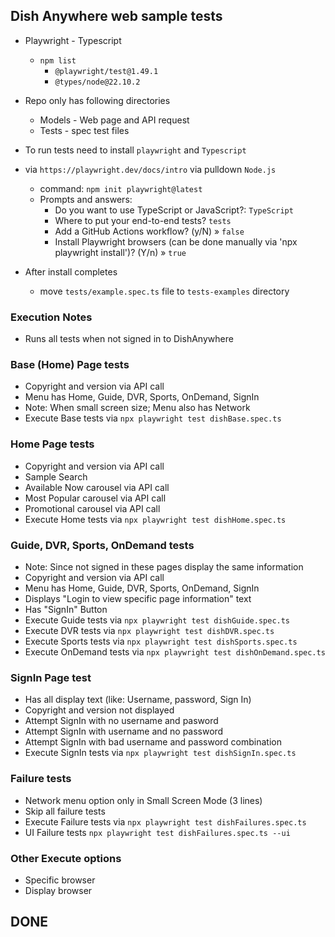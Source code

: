 ## Dish Anywhere web sample tests

- Playwright - Typescript
  - `npm list`
    - `@playwright/test@1.49.1`
    - `@types/node@22.10.2`

- Repo only has following directories
  - Models - Web page and API request
  - Tests - spec test files
- To run tests need to install `playwright` and `Typescript`
- via `https://playwright.dev/docs/intro` via pulldown `Node.js`
  - command: `npm init playwright@latest`
  - Prompts and answers:
    - Do you want to use TypeScript or JavaScript?: `TypeScript`
    - Where to put your end-to-end tests? `tests`
    - Add a GitHub Actions workflow? (y/N) » `false`
    - Install Playwright browsers (can be done manually via 'npx playwright install')? (Y/n) » `true`
- After install completes
  - move `tests/example.spec.ts` file to `tests-examples` directory

### Execution Notes
- Runs all tests when not signed in to DishAnywhere

### Base (Home) Page tests
- Copyright and version via API call
- Menu has Home, Guide, DVR, Sports, OnDemand, SignIn
- Note: When small screen size; Menu also has Network 
- Execute Base tests via `npx playwright test dishBase.spec.ts`

### Home Page tests
- Copyright and version via API call
- Sample Search 
- Available Now carousel via API call
- Most Popular carousel via API call
- Promotional carousel via API call 
- Execute Home tests via `npx playwright test dishHome.spec.ts`

### Guide, DVR, Sports, OnDemand tests
- Note: Since not signed in these pages display the same information
- Copyright and version via API call
- Menu has Home, Guide, DVR, Sports, OnDemand, SignIn
- Displays "Login to view specific page information" text
- Has "SignIn" Button
- Execute Guide tests via `npx playwright test dishGuide.spec.ts`
- Execute DVR tests via `npx playwright test dishDVR.spec.ts`
- Execute Sports tests via `npx playwright test dishSports.spec.ts`
- Execute OnDemand tests via `npx playwright test dishOnDemand.spec.ts`

### SignIn Page test
- Has all display text (like: Username, password, Sign In)
- Copyright and version not displayed
- Attempt SignIn with  no username and pasword
- Attempt SignIn with username and no password
- Attempt SignIn with bad username and password combination
- Execute SignIn tests via `npx playwright test dishSignIn.spec.ts`

### Failure tests
- Network menu option only in Small Screen Mode (3 lines) 
- Skip all failure tests
- Execute Failure tests via `npx playwright test dishFailures.spec.ts`
- UI Failure tests `npx playwright test dishFailures.spec.ts --ui`

### Other Execute options
- Specific browser
- Display browser 
## DONE
